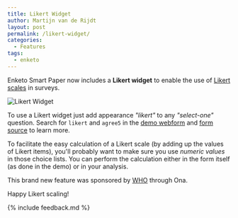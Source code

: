 ```yaml
---
title: Likert Widget
author: Martijn van de Rijdt
layout: post
permalink: /likert-widget/
categories:
  - Features
tags:
  - enketo
---
```


Enketo Smart Paper now includes a __Likert widget__ to enable the use of [Likert scales](http://en.wikipedia.org/wiki/Likert_scale) in surveys.

![Likert Widget](../files/2014/01/likert.png "Likert Widget")

To use a Likert widget just add appearance _"likert"_ to any _"select-one"_ question. Search for `likert` and `agree5` in the [demo webform](https://ee.kobotoolbox.org/x/8JGrcU96) and [form source](https://docs.google.com/spreadsheets/d/1KLQiQyQ5BlN_wd-83p8Eb6xIU-TZp-yvzgrm20HecRI/htmlview#) to learn more.

To facilitate the easy calculation of a Likert scale (by adding up the values of Likert items), you'll probably want to make sure you use _numeric values_ in those choice lists. You can perform the calculation either in the form itself (as done in the demo) or in your analysis.

This brand new feature was sponsored by [WHO](http://who.int) through Ona.

Happy Likert scaling!

{% include feedback.md %}
